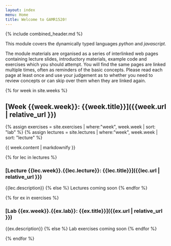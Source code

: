 ```yaml
---
layout: index
menu: Home
title: Welcome to GAMR1520!
---
```


{% include combined_header.md %}

This module covers the dynamically typed languages *python* and *javascript*.

The module materials are organised as a series of interlinked web pages containing lecture slides, introductory materials, example code and exercises which you should attempt.
You will find the same pages are linked multiple times, often as reminders of the basic concepts.
Please read each page at least once and use your judgement as to whether you need to review concepts or can skip over them when they are linked again.


{% for week in site.weeks %}


## [Week {{week.week}}: {{week.title}}]({{week.url | relative_url }})

{% assign exercises = site.exercises | where:"week", week.week | sort: "lab" %}
{% assign lectures = site.lectures | where:"week", week.week | sort: "lecture" %}

{{ week.content | markdownify }}


{% for lec in lectures %}
### [Lecture {{lec.week}}.{{lec.lecture}}: {{lec.title}}]({{lec.url | relative_url }})
{{lec.description}}
{% else %}
Lectures coming soon
{% endfor %}


{% for ex in exercises %}
### [Lab {{ex.week}}.{{ex.lab}}: {{ex.title}}]({{ex.url | relative_url }})
{{ex.description}}
{% else %}
Lab exercises coming soon
{% endfor %}


{% endfor %}<!-- end of week -->
